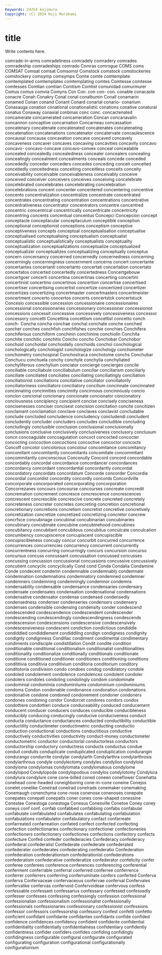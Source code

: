 ```yaml
---
Keywords: 24254 kojimura
Copyright: (C) 2024 Koji Murakami
---
```


# title

Write contents here.



 comrade-in-arms comradeliness comradely comradery comrades
comradeship comradeships comrado Comras comrogue COMS coms COMSAT Comsat comsat
Comsomol Comstock comstock comstockeries comstockery comsymp comsymps Comte comte comtemplate
comtemplated comtemplates comtemplating comtes Comtesse comtesse comtesses Comtian comtian Comtism
Comtist comunidad comurmurer Comus comus comvia Comyns Con Con. con
con- con. conable conacaste conacre Conah Conakry Conal conal conalbumin
Conall conamarin conamed Conan conand Conant Conard conarial conario- conarium
Conasauga conation conational conationalistic conations conative conatural conatus Conaway conaxial
conbinas conc conc. concactenated concamerate concamerated concameration Concan concanavalin concannon
concaptive concarnation Concarneau concassation concatenary concatenate concatenated concatenates concatenating concatenation
concatenations concatenator concatervate concaulescence concausal concause concavation concave concaved concavely
concaveness concaver concaves concaving concavities concavity concavo concavo- concavo-concave concavo-convex
conceal concealable concealed concealedly concealedness concealer concealers concealing concealingly concealment
concealments conceals concede conceded concededly conceder conceders concedes conceding conceit
conceited conceitedly conceitedness conceiting conceitless conceits conceity conceivability conceivable conceivableness
conceivably conceive conceived conceiver conceivers conceives conceiving concelebrate concelebrated concelebrates
concelebrating concelebration concelebrations concent concenter concentered concentering concentive concento concentralization
concentralize concentrate concentrated concentrates concentrating concentration concentrations concentrative concentrativeness concentrator
concentrators concentre concentred concentric concentrical concentrically concentricate concentricity concentring concents
concentual concentus Concepci Concepcion concept conceptacle conceptacular conceptaculum conceptible conception
conceptional conceptionist conceptions conceptism conceptive conceptiveness concepts conceptual conceptualisation conceptualise
conceptualised conceptualising conceptualism conceptualist conceptualistic conceptualistically conceptualists conceptuality conceptualization conceptualizations
conceptualize conceptualized conceptualizer conceptualizes conceptualizing conceptually conceptus concern concernancy concerned
concernedly concernedness concerning concerningly concerningness concernment concerns concert concertante concertantes
concertanti concertanto concertati concertation concertato concertatos concerted concertedly concertedness Concertgebouw
concertgoer concerti concertina concertinas concerting concertini concertinist concertino concertinos concertion
concertise concertised concertiser concertising concertist concertize concertized concertizer concertizes concertizing
concertmaster concertmasters concertmeister concertment concerto concertos concerts concertstck concertstuck Concesio
concessible concession concessionaire concessionaires concessional concessionaries concessionary concessioner concessionist concessions
concessit concessive concessively concessiveness concessor concessory concetti Concettina concettism concettist
concetto conch conch- Concha concha conchae conchal conchate conche conched
concher conches conchfish conchfishes conchie conchies Conchifera conchiferous conchiform conchinin
conchinine conchiolin Conchita conchite conchitic conchitis Concho concho Conchobar Conchobor
conchoid conchoidal conchoidally conchoids conchol conchological conchologically conchologist conchologize conchology
conchometer conchometry conchospiral Conchostraca conchotome conchs Conchubar Conchucu conchuela conchy
conchyle conchylia conchyliated conchyliferous conchylium conciator concierge concierges concile conciliable
conciliabule conciliabulum conciliar conciliarism conciliarly conciliate conciliated conciliates conciliating conciliatingly
conciliation conciliationist conciliations conciliative conciliator conciliatorily conciliatoriness conciliators conciliatory concilium
concinnate concinnated concinnating concinnities concinnity concinnous concinnously concio concion concional
concionary concionate concionator concionatory conciousness concipiency concipient concise concisely conciseness
concisenesses conciser concisest concision concitation concite concitizen conclamant conclamation conclave
conclaves conclavist concludable conclude concluded concludence concludency concludendi concludent concludently
concluder concluders concludes concludible concluding concludingly conclusible conclusion conclusional conclusionally
conclusions conclusive conclusively conclusiveness conclusory conclusum concn concoagulate concoagulation concoct
concocted concocter concocting concoction concoctions concoctive concoctor concocts Concoff concolor
concolorous concolour concomitance concomitancy concomitant concomitantly concomitants concomitate concommitant concommitantly
conconscious Conconully Concord concord concordable concordably concordal concordance concordancer concordances
concordancy concordant concordantial concordantly concordat concordatory concordats concordatum Concorde concorder
Concordia concordial concordist concordity concordly concords Concordville concorporate concorporated concorporating
concorporation Concorrezanes concours concourse concourses concreate concredit concremation concrement concresce
concrescence concrescences concrescent concrescible concrescive concrete concreted concretely concreteness concreter
concretes concreting concretion concretional concretionary concretions concretism concretist concretive concretively
concretization concretize concretized concretizing concretor concrew concrfsce concubinage concubinal concubinarian
concubinaries concubinary concubinate concubine concubinehood concubines concubitancy concubitant concubitous concubitus
conculcate conculcation concumbency concupiscence concupiscent concupiscible concupiscibleness concupy concur concurbit
concurred concurrence concurrences concurrencies concurrency concurrent concurrently concurrentness concurring concurringly
concurs concursion concurso concursus concuss concussant concussation concussed concusses concussing
concussion concussional concussions concussive concussively concutient concyclic concyclically Cond cond
Conda Condalia Condamine Conde condecent condemn condemnable condemnably condemnate condemnation
condemnations condemnatory condemned condemner condemners condemning condemningly condemnor condemns condensability
condensable condensance condensaries condensary condensate condensates condensation condensational condensations condensative
condensator condense condensed condensedly condensedness condenser condenseries condensers condensery condenses
condensible condensing condensity conder condescend condescended condescendence condescendent condescender condescending
condescendingly condescendingness condescends condescension condescensions condescensive condescensively condescensiveness condescent condiction
condictious condiddle condiddled condiddlement condiddling condign condigness condignity condignly condignness
Condillac condiment condimental condimentary condiments condisciple condistillation Condit condite condition
conditionable conditional conditionalism conditionalist conditionalities conditionality conditionalize conditionally conditionals conditionate
conditione conditioned conditioner conditioners conditioning conditions condititivia conditivia conditivium conditoria
conditorium conditory conditotoria condivision condo condoes condog condolatory condole condoled
condolement condolence condolences condolent condoler condolers condoles condoling condolingly condom
condominate condominial condominiia condominiiums condominium condominiums condoms Condon condonable condonance
condonation condonations condonative condone condoned condonement condoner condoners condones condoning
condor Condorcet condores condors condos condottiere condottieri conduce conduceability conduced
conducement conducent conducer conducers conduces conducible conducibleness conducibly conducing conducingly
conducive conduciveness conduct conducta conductance conductances conducted conductibility conductible conductility
conductimeter conductimetric conducting conductio conduction conductional conductions conductitious conductive conductively
conductivities conductivity conduct-money conductometer conductometric conductor conductorial conductorless conductors conductorship
conductory conductress conducts conductus condue conduit conduits conduplicate conduplicated conduplication
condurangin condurango condurrite condylar condylarth Condylarthra condylarthrosis condylarthrous condyle condylectomy
condyles condylion condyloid condyloma condylomas condylomata condylomatous condylome condylopod Condylopoda
condylopodous condylos condylotomy Condylura condylura condylure cone cone-billed coned coneen
coneflower Conehatta conehead cone-headed coneighboring cone-in-cone coneine Conejos conelet conelike
Conelrad conelrad conelrads conemaker conemaking Conemaugh conenchyma cone-nose conenose conenoses
conepate conepates conepatl conepatls coner cones cone-shaped conessine Conestee Conestoga
conestoga Conesus Conesville Conetoe Coney coney coneys conf conf. confab
confabbed confabbing confabs confabular confabulate confabulated confabulates confabulating confabulation confabulations
confabulator confabulatory confact confarreate confarreated confarreation confated confect confected confecting
confection confectionaries confectionary confectioner confectioneries confectioners confectionery confectiones confections confectory
confects confecture Confed confeder confederacies Confederacy confederacy confederal confederalist Confederate
confederate confederated confederater confederates confederating confederatio Confederation confederation confederationism confederationist
confederations confederatism confederative confederatize confederator confelicity confer conferee conferees conference
conferences conferencing conferential conferment conferrable conferral conferred conferree conferrence conferrer
conferrers conferring conferruminate confers conferted Conferva conferva Confervaceae confervaceous confervae
conferval Confervales confervalike confervas confervoid Confervoideae confervous confess confessable confessant
confessarius confessary confessed confessedly confesser confesses confessing confessingly confession confessional
confessionalian confessionalism confessionalist confessionally confessionals confessionaries confessionary confessionist confessions confessor
confessors confessorship confessory confest confetti confetto conficient confidant confidante confidantes
confidants confide confided confidence confidences confidency confident confidente confidential confidentiality
confidentially confidentialness confidentiary confidently confidentness confider confiders confides confiding confidingly
confidingness configurable configural configurate configurated configurating configuration configurational configurationally configurationism
